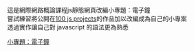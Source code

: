 這是網際網路概論課程js靜態網頁改編小專題：電子鐘  
嘗試練習將公開在[100 js projects](https://www.100jsprojects.com/)的作品加以改編成為自己的小專案  
透過實作讓自己對 javascript 的語法更為熟悉

[小專題：電子鐘](https://peihsiulu.github.io/Digital-clock/)
